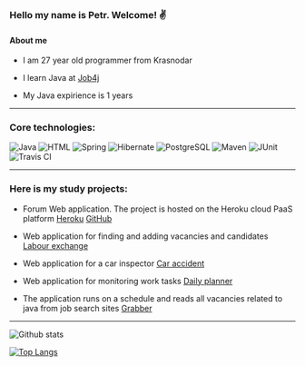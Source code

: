 ### Hello my name is Petr. Welcome! :v:

#### About me

- I am 27 year old programmer from Krasnodar

- I learn Java at [Job4j](https://job4j.ru/)

- My Java expirience is 1 years 

---

### Core technologies:

![Java](https://img.shields.io/badge/Java-%3E%3D8-orange)
![HTML](https://img.shields.io/badge/HTML-5-brightgreen)
![Spring](https://img.shields.io/badge/Spring-%3E%3D5-green)
![Hibernate](https://img.shields.io/badge/Hibernate-%3E%3D5-yellow)
![PostgreSQL](https://img.shields.io/badge/PostgreSQL-%3E%3D9-blue)
![Maven](https://img.shields.io/badge/Maven-3-red)
![JUnit](https://img.shields.io/badge/JUnit-%3E%3D4-orange)
![Travis CI](https://img.shields.io/badge/Travis-CI-brightgreen)

---

### Here is my study projects:
- Forum Web application. The project is hosted on the Heroku cloud PaaS platform
[Heroku](https://spring-boot-forum-12232.herokuapp.com/login)
[GitHub](https://github.com/PetrBogomolov/job4j_forum)

- Web application for finding and adding vacancies and candidates
[Labour exchange](https://github.com/PetrBogomolov/job4j_dreamjob)

- Web application for a car inspector
[Car accident](https://github.com/PetrBogomolov/job4j_car_accident)

- Web application for monitoring work tasks
[Daily planner](https://github.com/PetrBogomolov/job4j_todo)

- The application runs on a schedule and reads all vacancies related to java from job search sites
[Grabber](https://github.com/PetrBogomolov/job4j_grabber)

---

![Github stats](https://github-readme-stats.vercel.app/api?username=PetrBogomolov&hide=stars,prs,issues,contribs)

[![Top Langs](https://github-readme-stats.vercel.app/api/top-langs/?username=PetrBogomolov&layout=compact)](https://github.com/PetrBogomolov/github-readme-stats)

